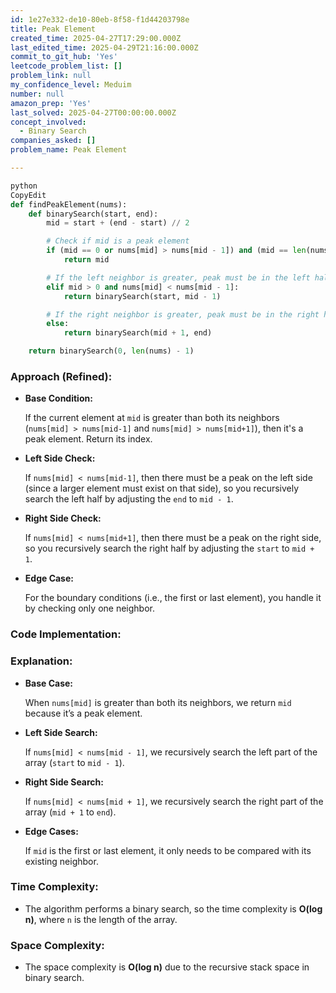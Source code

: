 ```yaml
---
id: 1e27e332-de10-80eb-8f58-f1d44203798e
title: Peak Element
created_time: 2025-04-27T17:29:00.000Z
last_edited_time: 2025-04-29T21:16:00.000Z
commit_to_git_hub: 'Yes'
leetcode_problem_list: []
problem_link: null
my_confidence_level: Meduim
number: null
amazon_prep: 'Yes'
last_solved: 2025-04-27T00:00:00.000Z
concept_involved:
  - Binary Search
companies_asked: []
problem_name: Peak Element

---
```


```python
python
CopyEdit
def findPeakElement(nums):
    def binarySearch(start, end):
        mid = start + (end - start) // 2

        # Check if mid is a peak element
        if (mid == 0 or nums[mid] > nums[mid - 1]) and (mid == len(nums) - 1 or nums[mid] > nums[mid + 1]):
            return mid

        # If the left neighbor is greater, peak must be in the left half
        elif mid > 0 and nums[mid] < nums[mid - 1]:
            return binarySearch(start, mid - 1)

        # If the right neighbor is greater, peak must be in the right half
        else:
            return binarySearch(mid + 1, end)

    return binarySearch(0, len(nums) - 1)


```

### **Approach (Refined):**

*   **Base Condition:**

    If the current element at `mid` is greater than both its neighbors (`nums[mid] > nums[mid-1]` and `nums[mid] > nums[mid+1]`), then it's a peak element. Return its index.

*   **Left Side Check:**

    If `nums[mid] < nums[mid-1]`, then there must be a peak on the left side (since a larger element must exist on that side), so you recursively search the left half by adjusting the `end` to `mid - 1`.

*   **Right Side Check:**

    If `nums[mid] < nums[mid+1]`, then there must be a peak on the right side, so you recursively search the right half by adjusting the `start` to `mid + 1`.

*   **Edge Case:**

    For the boundary conditions (i.e., the first or last element), you handle it by checking only one neighbor.

### **Code Implementation:**

### **Explanation:**

*   **Base Case:**

    When `nums[mid]` is greater than both its neighbors, we return `mid` because it’s a peak element.

*   **Left Side Search:**

    If `nums[mid] < nums[mid - 1]`, we recursively search the left part of the array (`start` to `mid - 1`).

*   **Right Side Search:**

    If `nums[mid] < nums[mid + 1]`, we recursively search the right part of the array (`mid + 1` to `end`).

*   **Edge Cases:**

    If `mid` is the first or last element, it only needs to be compared with its existing neighbor.

### **Time Complexity:**

*   The algorithm performs a binary search, so the time complexity is **O(log n)**, where `n` is the length of the array.

### **Space Complexity:**

*   The space complexity is **O(log n)** due to the recursive stack space in binary search.
